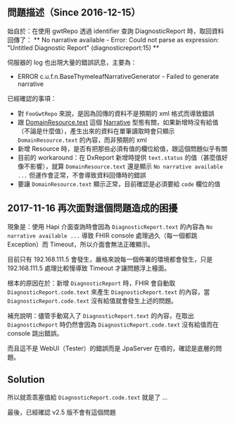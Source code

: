 問題描述（Since 2016-12-15）
--------------------------

始自於：在使用 gwtRepo 透過 identifier 查詢 DiagnosticReport 時，取回資料回傳了：
** No narrative available - Error: Could not parse as expression: \"Untitled Diagnostic Report\" (diagnosticreport:15) **

伺服器的 log 也出現大量的錯誤訊息，主要為：

- ERROR c.u.f.n.BaseThymeleafNarrativeGenerator - Failed to generate narrative


已經確認的事項：

- 對 `FooGwtRepo` 來說，是因為回傳的資料不是預期的 xml 格式而導致錯誤
- 跟 [DomainResource.text](http://hl7.org/fhir/domainresource-definitions.html#DomainResource.text) 這個 [Narrative](http://hl7.org/fhir/narrative.html#Narrative) 型態有關，如果新增時沒有給值（不論是什麼值），產生出來的資料在單筆讀取時會只顯示 `DomainResource.text` 的內容，而非預期的 xml
- 新增 Resource 時，是否有把那些必須有值的欄位給值，跟這個問題似乎有關
- 目前的 workaround：在 DxReport 新增時提供 `text.status` 的值（甚麼值好像不影響），就算 `DomainResource.text` 還是顯示 `No narrative available ...` 但運作會正常，不會導致資料回傳時的錯誤
- 要讓 `DomainResource.text` 顯示正常，目前確認是必須要給 `code` 欄位的值


2017-11-16 再次面對這個問題造成的困擾
-----------------------------------

現象是：使用 Hapi 介面查詢時會因為 `DiagnosticReport.text` 的內容為 `No narrative available ...` 
導致 FHIR console 處理過久（每一個都跳 Exception）而 Timeout，所以介面會無法正確顯示。

目前只有 192.168.111.5 會發生，嚴格來說每一個佈署的環境都會發生，只是 192.168.111.5 處理比較慢導致 Timeout 才讓問題浮上檯面。

根本的原因在於：新增 `DiagnosticReport` 時，FHIR 會自動取 `DiagnosticReport.code.text` 來產生 
`DiagnosticReport.text` 的內容，當 `DiagnosticReport.code.text` 沒有給值就會發生上述的問題。

補充說明：儘管手動寫入了 `DiagnosticReport.text` 的內容，在取出 `DiagnosticReport` 時仍然會因為
`DiagnosticReport.code.text` 沒有給值而在 console 跳出錯誤。

而且這不是 WebUI（Tester）的錯誤而是 JpaServer 在噴的，確認是底層的問題。


Solution
--------

所以就乖乖塞值給 `DiagnosticReport.code.text` 就是了 ...


最後，已經確認 v2.5 版不會有這個問題
